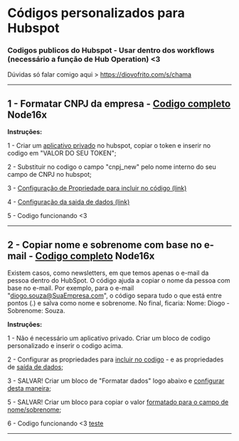 # Códigos personalizados para Hubspot
### Codigos publicos do Hubspot - Usar dentro dos workflows (necessário a função de Hub Operation) <3


Dúvidas só falar comigo aqui > https://diovofrito.com/s/chama


-------------------------------------------------------------------


## 1 - Formatar CNPJ da empresa - [Codigo completo](https://github.com/DiogoThou/hubspot/blob/main/Formatar%20CNPJ%20da%20empresa) Node16x

**Instruções:**

1 - Criar um [aplicativo privado](https://br.developers.hubspot.com/docs/api/private-apps) no hubspot, copiar o token e inserir no codigo em "VALOR DO SEU TOKEN";

2 - Substituir no codigo o campo "cnpj_new" pelo nome interno do seu campo de CNPJ no hubspot;

3 - [Configuração de Propriedade para incluir no código (link)](https://diovofrito.com/blog/wp-content/uploads/2024/05/formatarcnpj1.png)

4 - [Configuração da saida de dados (link)](https://diovofrito.com/blog/wp-content/uploads/2024/05/formatarcnpj2.png)

5 - Codigo funcionando <3 

-------------------------------------------------------------------

## 2 - Copiar nome e sobrenome com base no e-mail - [Codigo completo](https://github.com/DiogoThou/hubspot/blob/main/Copiar%20nome%20da%20pessoa%20com%20base%20no%20e-mail) Node16x

Existem casos, como newsletters, em que temos apenas o e-mail da pessoa dentro do HubSpot. O código ajuda a copiar o nome da pessoa com base no e-mail. Por exemplo, para o e-mail "diogo.souza@SuaEmpresa.com", o código separa tudo o que está entre pontos (.) e salva como nome e sobrenome. No final, ficaria: Nome: Diogo - Sobrenome: Souza.


**Instruções:**

1 - Não é necessário um aplicativo privado. Criar um bloco de codigo personalizado e inserir o codigo acima.

2 - Configurar as propriedades para [incluir no codigo](https://diovofrito.com/blog/wp-content/uploads/2024/05/salvarnome1.png) - e as propriedades de [saída de dados](https://diovofrito.com/blog/wp-content/uploads/2024/05/salvarnome2.png);

3 - SALVAR! Criar um bloco de "Formatar dados" logo abaixo e [configurar desta maneira](https://diovofrito.com/blog/wp-content/uploads/2024/05/salvarnome-formatar1.png);

5 - SALVAR! Criar um bloco para copiar o valor [formatado para o campo de nome/sobrenome](https://diovofrito.com/blog/wp-content/uploads/2024/05/salvarnome-formatar2.png);

6 - Codigo funcionando <3 [teste](https://diovofrito.com/blog/wp-content/uploads/2024/05/salvarnome3.png)

-------------------------------------------------------------------
